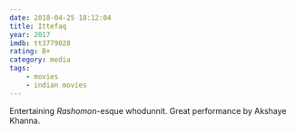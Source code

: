 ```yaml
---
date: 2018-04-25 18:12:04
title: Ittefaq
year: 2017
imdb: tt3779028
rating: B+
category: media
tags:
    - movies
    - indian movies
---
```


Entertaining _Rashomon_-esque whodunnit. Great performance by Akshaye Khanna.
